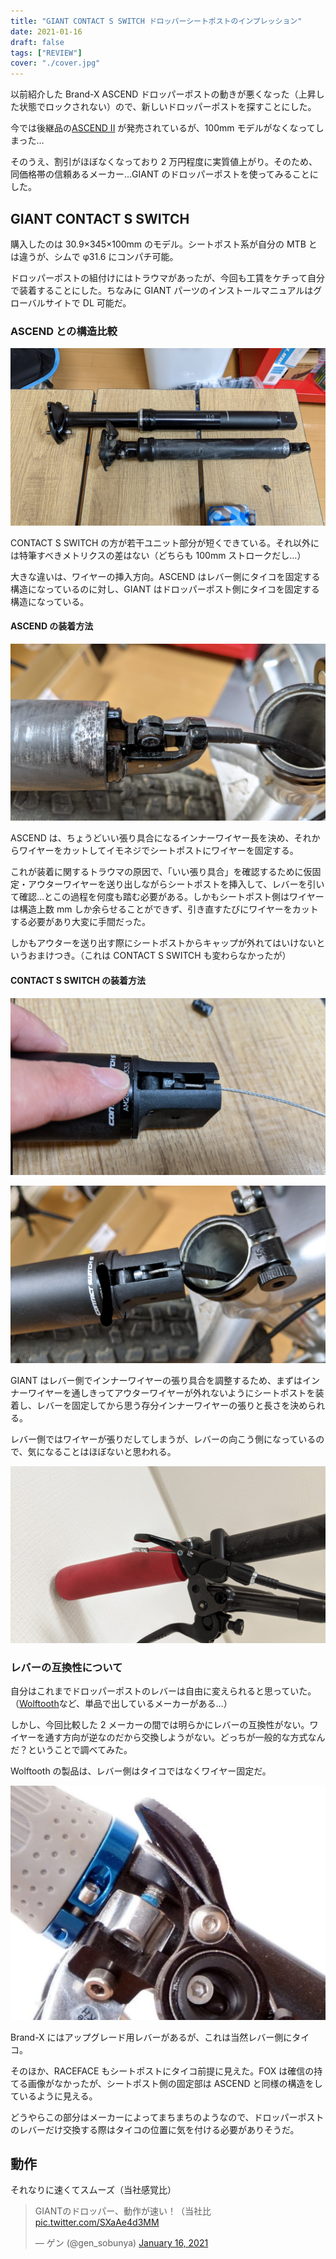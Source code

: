 ```yaml
---
title: "GIANT CONTACT S SWITCH ドロッパーシートポストのインプレッション"
date: 2021-01-16
draft: false
tags: ["REVIEW"]
cover: "./cover.jpg"
---
```


以前紹介した Brand-X ASCEND ドロッパーポストの動きが悪くなった（上昇した状態でロックされない）ので、新しいドロッパーポストを探すことにした。

<LinkBox url="https://blog.gensobunya.net/post/2017/04/goodmtbgears/" />

今では後継品の[ASCEND II](https://www.chainreactioncycles.com/jp/ja/brand-x-ascend-%E3%83%89%E3%83%AD%E3%83%83%E3%83%91%E3%83%BC%E3%82%B7%E3%83%BC%E3%83%88%E3%83%9D%E3%82%B9%E3%83%88-125-150mm-/rp-prod149024) が発売されているが、100mm モデルがなくなってしまった…

そのうえ、割引がほぼなくなっており 2 万円程度に実質値上がり。そのため、同価格帯の信頼あるメーカー…GIANT のドロッパーポストを使ってみることにした。

## GIANT CONTACT S SWITCH

<LinkBox url="https://www.giant.co.jp/giant21/acc_datail.php?p_id=A0002410" />

購入したのは 30.9×345×100mm のモデル。シートポスト系が自分の MTB とは違うが、シムで φ31.6 にコンパチ可能。

ドロッパーポストの組付けにはトラウマがあったが、今回も工賃をケチって自分で装着することにした。ちなみに GIANT パーツのインストールマニュアルはグローバルサイトで DL 可能だ。

<LinkBox url="https://www.giant-bicycles.com/global/manuals" />

### ASCEND との構造比較

![ASCENDと比較](./compare.jpg)

CONTACT S SWITCH の方が若干ユニット部分が短くできている。それ以外には特筆すべきメトリクスの差はない（どちらも 100mm ストロークだし…）

大きな違いは、ワイヤーの挿入方向。ASCEND はレバー側にタイコを固定する構造になっているのに対し、GIANT はドロッパーポスト側にタイコを固定する構造になっている。

#### ASCEND の装着方法

![ASCENDのワイヤー固定構造](./brand-x.jpg)

ASCEND は、ちょうどいい張り具合になるインナーワイヤー長を決め、それからワイヤーをカットしてイモネジでシートポストにワイヤーを固定する。

これが装着に関するトラウマの原因で、「いい張り具合」を確認するために仮固定・アウターワイヤーを送り出しながらシートポストを挿入して、レバーを引いて確認…とこの過程を何度も踏む必要がある。しかもシートポスト側はワイヤーは構造上数 mm しか余らせることができず、引き直すたびにワイヤーをカットする必要があり大変に手間だった。

しかもアウターを送り出す際にシートポストからキャップが外れてはいけないというおまけつき。（これは CONTACT S SWITCH も変わらなかったが）

#### CONTACT S SWITCH の装着方法

![GIANTのワイヤー固定構造](./switch_sys.jpg)

![GIANTのワイヤー固定構造2](./install.jpg)

GIANT はレバー側でインナーワイヤーの張り具合を調整するため、まずはインナーワイヤーを通しきってアウターワイヤーが外れないようにシートポストを装着し、レバーを固定してから思う存分インナーワイヤーの張りと長さを決められる。

レバー側ではワイヤーが張りだしてしまうが、レバーの向こう側になっているので、気になることはほぼないと思われる。

![レバー完成時](./lever.jpg)

### レバーの互換性について

自分はこれまでドロッパーポストのレバーは自由に変えられると思っていた。（[Wolftooth](https://www.chainreactioncycles.com/jp/ja/wolf-tooth-remote-light-action-dropper-lever/rp-prod192985)など、単品で出しているメーカーがある…）

しかし、今回比較した 2 メーカーの間では明らかにレバーの互換性がない。ワイヤーを通す方向が逆なのだから交換しようがない。どっちが一般的な方式なんだ？ということで調べてみた。

Wolftooth の製品は、レバー側はタイコではなくワイヤー固定だ。

<LinkBox url="https://www.chainreactioncycles.com/jp/ja/wolf-tooth-remote-light-action-dropper-lever/rp-prod192985" />

![WT lever behind](./wt.png)

Brand-X にはアップグレード用レバーがあるが、これは当然レバー側にタイコ。

<LinkBox url="https://www.chainreactioncycles.com/jp/ja/brand-x-ascend-%E3%83%AC%E3%83%90%E3%83%BC%E3%82%AD%E3%83%83%E3%83%88-v2-%E3%82%AE%E3%82%A2-x1-/rp-prod176215" />

そのほか、RACEFACE もシートポストにタイコ前提に見えた。FOX は確信の持てる画像がなかったが、シートポスト側の固定部は ASCEND と同様の構造をしているように見える。

どうやらこの部分はメーカーによってまちまちのようなので、ドロッパーポストのレバーだけ交換する際はタイコの位置に気を付ける必要がありそうだ。

## 動作

それなりに速くてスムーズ（当社感覚比）

<blockquote class="twitter-tweet" data-partner="tweetdeck"><p lang="ja" dir="ltr">GIANTのドロッパー、動作が速い！（当社比 <a href="https://t.co/SXaAe4d3MM">pic.twitter.com/SXaAe4d3MM</a></p>&mdash; ゲン (@gen_sobunya) <a href="https://twitter.com/gen_sobunya/status/1350366314703933442?ref_src=twsrc%5Etfw">January 16, 2021</a></blockquote>
